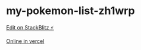 # my-pokemon-list-zh1wrp

[Edit on StackBlitz ⚡️](https://stackblitz.com/edit/my-pokemon-list-zh1wrp)

[Online in vercel](https://my-pokemon-list.vercel.app/)
